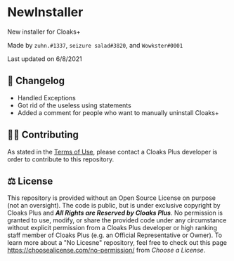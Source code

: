 # NewInstaller
New installer for Cloaks+

Made by `zuhn.#1337`, `seizure salad#3820`, and `Wowkster#0001`

Last updated on 6/8/2021

## 📃 Changelog
- Handled Exceptions
- Got rid of the useless using statements
- Added a comment for people who want to manually uninstall Cloaks+

## 🤝🏻 Contributing

As stated in the [Terms of Use](https://github.com/CloaksPlus/NewInstaller/blob/master/TOU.md), please contact a Cloaks Plus developer is order to contribute to this repository.

## ⚖ License

This repository is provided without an Open Source License on purpose (not an oversight). The code is public, but is under exclusive copyright by Cloaks Plus and ***All Rights are Reserved by Cloaks Plus***. No permission is granted to use, modify, or share the provided code under any circumstance without explicit permission from a Cloaks Plus developer or high ranking staff member of Cloaks Plus (e.g. an Official Representative or Owner). To learn more about a "No Licesne" repository, feel free to check out this page https://choosealicense.com/no-permission/ from *Choose a License*.
